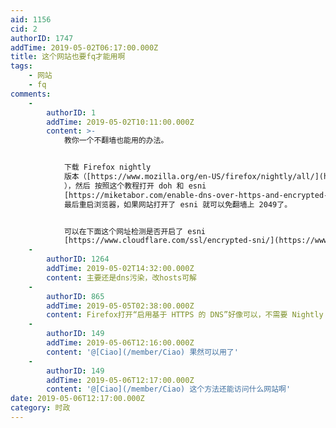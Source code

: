 ```yaml
---
aid: 1156
cid: 2
authorID: 1747
addTime: 2019-05-02T06:17:00.000Z
title: 这个网站也要fq才能用啊
tags:
    - 网站
    - fq
comments:
    -
        authorID: 1
        addTime: 2019-05-02T10:11:00.000Z
        content: >-
            教你一个不翻墙也能用的办法。


            下载 Firefox nightly
            版本（[https://www.mozilla.org/en-US/firefox/nightly/all/](https://www.mozilla.org/en-US/firefox/nightly/all/)
            ），然后 按照这个教程打开 doh 和 esni
            [https://miketabor.com/enable-dns-over-https-and-encrypted-sni-in-firefox/](https://miketabor.com/enable-dns-over-https-and-encrypted-sni-in-firefox/)
            最后重启浏览器，如果网站打开了 esni 就可以免翻墙上 2049了。


            可以在下面这个网址检测是否开启了 esni
            [https://www.cloudflare.com/ssl/encrypted-sni/](https://www.cloudflare.com/ssl/encrypted-sni/)
    -
        authorID: 1264
        addTime: 2019-05-02T14:32:00.000Z
        content: 主要还是dns污染，改hosts可解
    -
        authorID: 865
        addTime: 2019-05-05T02:38:00.000Z
        content: Firefox打开“启用基于 HTTPS 的 DNS”好像可以，不需要 Nightly 版本
    -
        authorID: 149
        addTime: 2019-05-06T12:16:00.000Z
        content: '@[Ciao](/member/Ciao) 果然可以用了'
    -
        authorID: 149
        addTime: 2019-05-06T12:17:00.000Z
        content: '@[Ciao](/member/Ciao) 这个方法还能访问什么网站啊'
date: 2019-05-06T12:17:00.000Z
category: 时政
---
```



